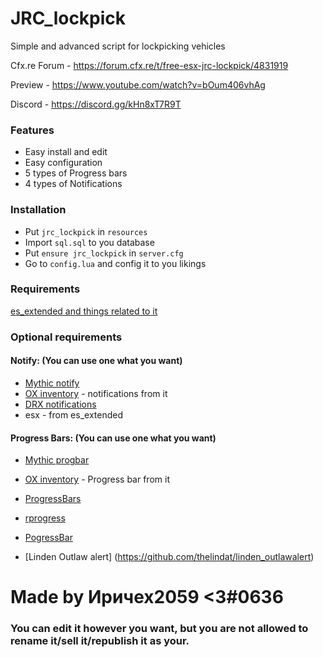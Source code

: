 # JRC_lockpick
Simple and advanced script for lockpicking vehicles

Cfx.re Forum - https://forum.cfx.re/t/free-esx-jrc-lockpick/4831919

Preview - https://www.youtube.com/watch?v=bOum406vhAg

Discord - https://discord.gg/kHn8xT7R9T
### Features
- Easy install and edit
- Easy configuration
- 5 types of Progress bars
- 4 types of Notifications

### Installation
- Put `jrc_lockpick` in `resources`
- Import `sql.sql` to you database
- Put `ensure jrc_lockpick` in `server.cfg`
- Go to `config.lua` and config it to you likings

### Requirements
[es_extended and things related to it](https://github.com/esx-framework/esx-legacy/tree/main/%5Besx%5D)

### Optional requirements
#### Notify: (You can use one what you want)
- [Mythic notify](https://github.com/JayMontana36/mythic_notify-1)
- [OX inventory](https://github.com/overextended/ox_inventory) - notifications from it
- [DRX notifications](https://github.com/RealDeltarix/drx_notifications)
- esx - from es_extended
#### Progress Bars: (You can use one what you want)
- [Mythic progbar](https://github.com/HalCroves/mythic_progbar)
- [OX inventory](https://github.com/overextended/ox_inventory) - Progress bar from it
- [ProgressBars](https://github.com/EthanPeacock/progressBars)
- [rprogress](https://github.com/Mobius1/rprogress)
- [PogressBar](https://github.com/SWRP-PUBLIC/pogressBar)

- [Linden Outlaw alert] (https://github.com/thelindat/linden_outlawalert) 


# Made by Иричех2059 <3#0636

### You can edit it however you want, but you are not allowed to rename it/sell it/republish it as your.
